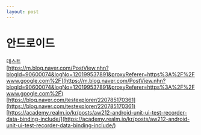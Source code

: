 ```yaml
---
layout: post
---
```


# 안드로이드  


테스트  
[https://m.blog.naver.com/PostView.nhn?blogId=90600074&logNo=120199537891&proxyReferer=https%3A%2F%2Fwww.google.com%2F](https://m.blog.naver.com/PostView.nhn?blogId=90600074&logNo=120199537891&proxyReferer=https%3A%2F%2Fwww.google.com%2F)  
[https://blog.naver.com/testexplorer/220785170361](https://blog.naver.com/testexplorer/220785170361)  
[https://academy.realm.io/kr/posts/aw212-android-unit-ui-test-recorder-data-binding-include/](https://academy.realm.io/kr/posts/aw212-android-unit-ui-test-recorder-data-binding-include/)  

